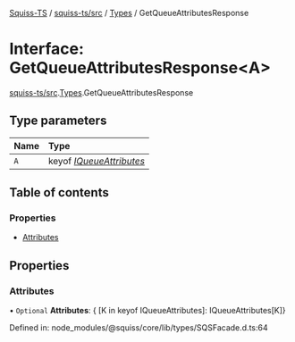 [Squiss-TS](../README.md) / [squiss-ts/src](../modules/squiss_ts_src.md) / [Types](../modules/squiss_ts_src.types.md) / GetQueueAttributesResponse

# Interface: GetQueueAttributesResponse<A\>

[squiss-ts/src](../modules/squiss_ts_src.md).[Types](../modules/squiss_ts_src.types.md).GetQueueAttributesResponse

## Type parameters

Name | Type |
:------ | :------ |
`A` | keyof [*IQueueAttributes*](squiss_ts_src.types.iqueueattributes.md) |

## Table of contents

### Properties

- [Attributes](squiss_ts_src.types.getqueueattributesresponse.md#attributes)

## Properties

### Attributes

• `Optional` **Attributes**: { [K in keyof IQueueAttributes]: IQueueAttributes[K]}

Defined in: node_modules/@squiss/core/lib/types/SQSFacade.d.ts:64
